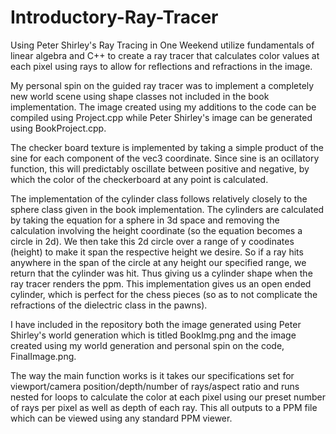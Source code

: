 # Introductory-Ray-Tracer
Using Peter Shirley's Ray Tracing in One Weekend utilize fundamentals of linear algebra and C++ to create a ray tracer that calculates color values at each pixel using rays to allow for reflections and refractions in the image.

My personal spin on the guided ray tracer was to implement a completely new world scene using shape classes not included in the book implementation. The image created using my additions to the code can be compiled using Project.cpp while Peter Shirley's image can be generated using BookProject.cpp. 

The checker board texture is implemented by taking a simple product of the sine for each component of the vec3 coordinate. Since sine is an ocillatory function, this will predictably oscillate between positive and negative, by which the color of the checkerboard at any point is calculated.

The implementation of the cylinder class follows relatively closely to the sphere class given in the book implementation. The cylinders are calculated by taking the equation for a sphere in 3d space and removing the calculation involving the height coordinate (so the equation becomes a circle in 2d). We then take this 2d circle over a range of y coodinates (height) to make it span the respective height we desire. So if a ray hits anywhere in the span of the circle at any height our specified range, we return that the cylinder was hit. Thus giving us a cylinder shape when the ray tracer renders the ppm. This implementation gives us an open ended cylinder, which is perfect for the chess pieces (so as to not complicate the refractions of the dielectric class in the pawns).

I have included in the repository both the image generated using Peter Shirley's world generation which is titled BookImg.png and the image created using my world generation and personal spin on the code, FinalImage.png.

The way the main function works is it takes our specifications set for viewport/camera position/depth/number of rays/aspect ratio and runs nested for loops to calculate the color at each pixel using our preset number of rays per pixel as well as depth of each ray. This all outputs to a PPM file which can be viewed using any standard PPM viewer.